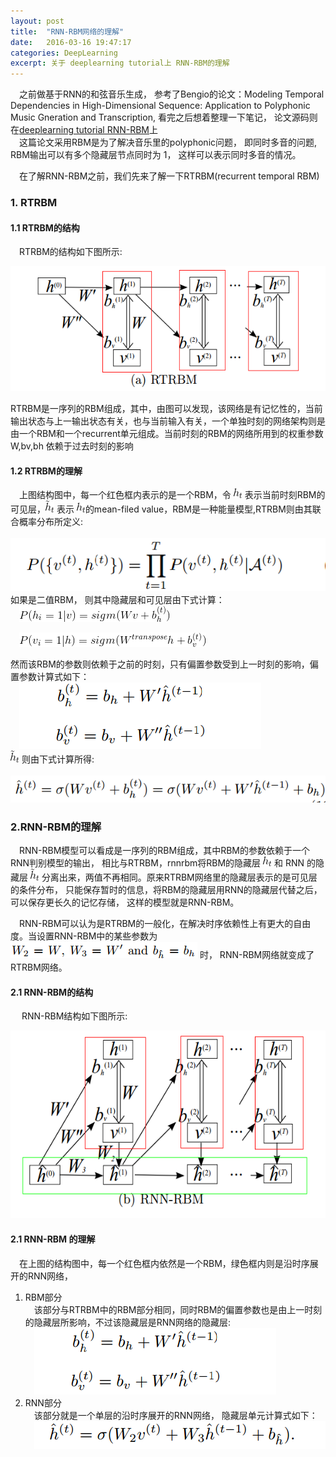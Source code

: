 ```yaml
---
layout: post
title:  "RNN-RBM网络的理解"
date:   2016-03-16 19:47:17
categories: DeepLearning
excerpt: 关于 deeplearning tutorial上 RNN-RBM的理解
---
```


&emsp;之前做基于RNN的和弦音乐生成， 参考了Bengio的论文：Modeling Temporal Dependencies in High-Dimensional Sequence: Application to Polyphonic Music Gneration and Transcription, 看完之后想着整理一下笔记， 论文源码则在[deeplearning tutorial RNN-RBM](http://deeplearning.net/tutorial/rnnrbm.html)上  
&emsp;这篇论文采用RBM是为了解决音乐里的polyphonic问题， 即同时多音的问题, RBM输出可以有多个隐藏层节点同时为 1， 这样可以表示同时多音的情况。  

&emsp;在了解RNN-RBM之前，我们先来了解一下RTRBM(recurrent temporal RBM)  

### 1. RTRBM

#### 1.1 RTRBM的结构

&emsp;RTRBM的结构如下图所示:  
<p align="center">
	<img src="/images/rnnrbm/rtrbm.PNG" height="200" weight="400" alt="rnn">
</p>
RTRBM是一序列的RBM组成，其中，由图可以发现，该网络是有记忆性的，当前输出状态与上一输出状态有关，也与当前输入有关，一个单独时刻的网络架构则是由一个RBM和一个recurrent单元组成。当前时刻的RBM的网络所用到的权重参数 W,bv,bh 依赖于过去时刻的影响  

#### 1.2 RTRBM的理解  

&emsp;上图结构图中，每一个红色框内表示的是一个RBM，令 ![](/images/rnnrbm/h.PNG) 表示当前时刻RBM的可见层，![](/images/rnnrbm/h_f.PNG) 表示 ![](/images/rnnrbm/h.PNG)的mean-filed value，RBM是一种能量模型,RTRBM则由其联合概率分布所定义:  
&emsp;![](/images/rnnrbm/energyfunc.PNG)  
如果是二值RBM， 则其中隐藏层和可见层由下式计算：  
&emsp;![](/images/rnnrbm/ph.PNG)  

&emsp;![](/images/rnnrbm/pv.PNG)  

然而该RBM的参数则依赖于之前的时刻，只有偏置参数受到上一时刻的影响，偏置参数计算式如下：  
&emsp;![](/images/rnnrbm/para.PNG)  
![][2] 则由下式计算所得:  
&emsp;![](/images/rnnrbm/meanfieldH.PNG)  

### 2.RNN-RBM的理解

&emsp;RNN-RBM模型可以看成是一序列的RBM组成，其中RBM的参数依赖于一个RNN判别模型的输出， 相比与RTRBM，rnnrbm将RBM的隐藏层 ![][1] 和 RNN 的隐藏层 ![][2] 分离出来，两值不再相同。原来RTRBM网络里的隐藏层表示的是可见层的条件分布， 只能保存暂时的信息，将RBM的隐藏层用RNN的隐藏层代替之后，可以保存更长久的记忆存储， 这样的模型就是RNN-RBM。  

&emsp;RNN-RBM可以认为是RTRBM的一般化，在解决时序依赖性上有更大的自由度。当设置RNN-RBM中的某些参数为 ![](/images/rnnrbm/setpa.PNG) 时， RNN-RBM网络就变成了RTRBM网络。  

#### 2.1 RNN-RBM的结构  

&emsp; RNN-RBM结构如下图所示:
<p align="center">
    <img src="/images/rnnrbm/rnnrbm.PNG" height="300" weight="500" alt="rnn">
</p>
	
#### 2.1 RNN-RBM 的理解

&emsp;在上图的结构图中，每一个红色框内依然是一个RBM，绿色框内则是沿时序展开的RNN网络，  

1. RBM部分  
&emsp;该部分与RTRBM中的RBM部分相同，同时RBM的偏置参数也是由上一时刻的隐藏层所影响，不过该隐藏层是RNN网络的隐藏层:  
&emsp;![](/images/rnnrbm/para.PNG)  
2. RNN部分  
&emsp;该部分就是一个单层的沿时序展开的RNN网络， 隐藏层单元计算式如下：  
&emsp;![](/images/rnnrbm/h_f_rnnrbm.PNG)  


[1]: /images/rnnrbm/h.PNG
[2]: /images/rnnrbm/h_f.PNG 
